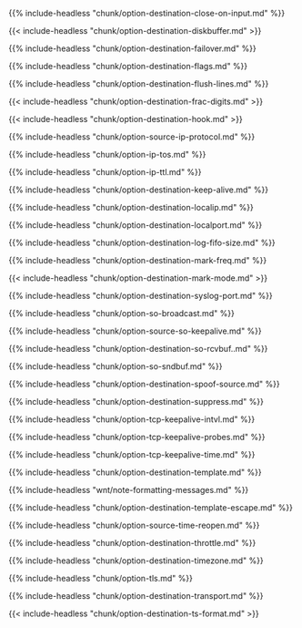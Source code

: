 ---
---
<!-- DISCLAIMER: This file is based on the syslog-ng Open Source Edition documentation https://github.com/balabit/syslog-ng-ose-guides/commit/2f4a52ee61d1ea9ad27cb4f3168b95408fddfdf2 and is used under the terms of The syslog-ng Open Source Edition Documentation License. The file has been modified by Axoflow. -->

{{% include-headless "chunk/option-destination-close-on-input.md" %}}



{{< include-headless "chunk/option-destination-diskbuffer.md" >}}



{{% include-headless "chunk/option-destination-failover.md" %}}



{{% include-headless "chunk/option-destination-flags.md" %}}



{{% include-headless "chunk/option-destination-flush-lines.md" %}}



{{< include-headless "chunk/option-destination-frac-digits.md" >}}



{{< include-headless "chunk/option-destination-hook.md" >}}



{{% include-headless "chunk/option-source-ip-protocol.md" %}}



{{% include-headless "chunk/option-ip-tos.md" %}}



{{% include-headless "chunk/option-ip-ttl.md" %}}



{{% include-headless "chunk/option-destination-keep-alive.md" %}}



{{% include-headless "chunk/option-destination-localip.md" %}}



{{% include-headless "chunk/option-destination-localport.md" %}}



{{% include-headless "chunk/option-destination-log-fifo-size.md" %}}



{{% include-headless "chunk/option-destination-mark-freq.md" %}}



{{< include-headless "chunk/option-destination-mark-mode.md" >}}



{{% include-headless "chunk/option-destination-syslog-port.md" %}}



{{% include-headless "chunk/option-so-broadcast.md" %}}



{{% include-headless "chunk/option-source-so-keepalive.md" %}}



{{% include-headless "chunk/option-destination-so-rcvbuf..md" %}}



{{% include-headless "chunk/option-so-sndbuf.md" %}}



{{% include-headless "chunk/option-destination-spoof-source.md" %}}



{{% include-headless "chunk/option-destination-suppress.md" %}}



{{% include-headless "chunk/option-tcp-keepalive-intvl.md" %}}



{{% include-headless "chunk/option-tcp-keepalive-probes.md" %}}



{{% include-headless "chunk/option-tcp-keepalive-time.md" %}}



{{% include-headless "chunk/option-destination-template.md" %}}



{{% include-headless "wnt/note-formatting-messages.md" %}}



{{% include-headless "chunk/option-destination-template-escape.md" %}}

{{% include-headless "chunk/option-source-time-reopen.md" %}}



{{% include-headless "chunk/option-destination-throttle.md" %}}



{{% include-headless "chunk/option-destination-timezone.md" %}}



{{% include-headless "chunk/option-tls.md" %}}



{{% include-headless "chunk/option-destination-transport.md" %}}



{{< include-headless "chunk/option-destination-ts-format.md" >}}


